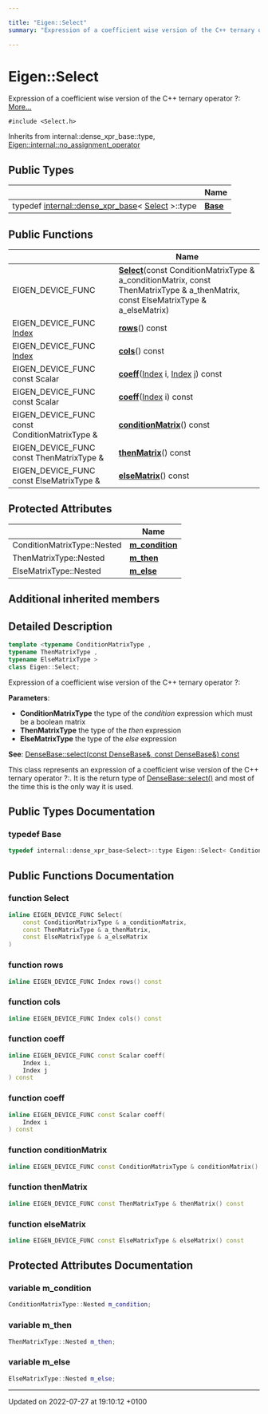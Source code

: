```yaml
---

title: "Eigen::Select"
summary: "Expression of a coefficient wise version of the C++ ternary operator ?: "

---
```


# Eigen::Select



Expression of a coefficient wise version of the C++ ternary operator ?:  [More...](#detailed-description)


`#include <Select.h>`

Inherits from internal::dense_xpr_base::type, [Eigen::internal::no_assignment_operator](http://example.org/classes/classeigen_1_1internal_1_1no__assignment__operator/)

## Public Types

|                | Name           |
| -------------- | -------------- |
| typedef <a href="http://example.org/classes/structeigen_1_1internal_1_1dense__xpr__base/">internal::dense_xpr_base</a>< <a href="http://example.org/classes/classeigen_1_1select/">Select</a> >::type | **[Base](http://example.org/classes/classeigen_1_1select/#typedef-base)**  |

## Public Functions

|                | Name           |
| -------------- | -------------- |
| EIGEN_DEVICE_FUNC | **[Select](http://example.org/classes/classeigen_1_1select/#function-select)**(const ConditionMatrixType & a_conditionMatrix, const ThenMatrixType & a_thenMatrix, const ElseMatrixType & a_elseMatrix) |
| EIGEN_DEVICE_FUNC <a href="http://example.org/namespaces/namespaceeigen/#typedef-index">Index</a> | **[rows](http://example.org/classes/classeigen_1_1select/#function-rows)**() const |
| EIGEN_DEVICE_FUNC <a href="http://example.org/namespaces/namespaceeigen/#typedef-index">Index</a> | **[cols](http://example.org/classes/classeigen_1_1select/#function-cols)**() const |
| EIGEN_DEVICE_FUNC const Scalar | **[coeff](http://example.org/classes/classeigen_1_1select/#function-coeff)**(<a href="http://example.org/namespaces/namespaceeigen/#typedef-index">Index</a> i, <a href="http://example.org/namespaces/namespaceeigen/#typedef-index">Index</a> j) const |
| EIGEN_DEVICE_FUNC const Scalar | **[coeff](http://example.org/classes/classeigen_1_1select/#function-coeff)**(<a href="http://example.org/namespaces/namespaceeigen/#typedef-index">Index</a> i) const |
| EIGEN_DEVICE_FUNC const ConditionMatrixType & | **[conditionMatrix](http://example.org/classes/classeigen_1_1select/#function-conditionmatrix)**() const |
| EIGEN_DEVICE_FUNC const ThenMatrixType & | **[thenMatrix](http://example.org/classes/classeigen_1_1select/#function-thenmatrix)**() const |
| EIGEN_DEVICE_FUNC const ElseMatrixType & | **[elseMatrix](http://example.org/classes/classeigen_1_1select/#function-elsematrix)**() const |

## Protected Attributes

|                | Name           |
| -------------- | -------------- |
| ConditionMatrixType::Nested | **[m_condition](http://example.org/classes/classeigen_1_1select/#variable-m-condition)**  |
| ThenMatrixType::Nested | **[m_then](http://example.org/classes/classeigen_1_1select/#variable-m-then)**  |
| ElseMatrixType::Nested | **[m_else](http://example.org/classes/classeigen_1_1select/#variable-m-else)**  |

## Additional inherited members


## Detailed Description

```cpp
template <typename ConditionMatrixType ,
typename ThenMatrixType ,
typename ElseMatrixType >
class Eigen::Select;
```

Expression of a coefficient wise version of the C++ ternary operator ?: 

**Parameters**: 

  * **ConditionMatrixType** the type of the _condition_ expression which must be a boolean matrix 
  * **ThenMatrixType** the type of the _then_ expression 
  * **ElseMatrixType** the type of the _else_ expression


**See**: <a href="http://example.org/classes/classeigen_1_1densebase/#function-select">DenseBase::select(const DenseBase<ThenDerived>&, const DenseBase<ElseDerived>&) const</a>


This class represents an expression of a coefficient wise version of the C++ ternary operator ?:. It is the return type of <a href="http://example.org/classes/classeigen_1_1densebase/#function-select">DenseBase::select()</a> and most of the time this is the only way it is used.

## Public Types Documentation

### typedef Base

```cpp
typedef internal::dense_xpr_base<Select>::type Eigen::Select< ConditionMatrixType, ThenMatrixType, ElseMatrixType >::Base;
```


## Public Functions Documentation

### function Select

```cpp
inline EIGEN_DEVICE_FUNC Select(
    const ConditionMatrixType & a_conditionMatrix,
    const ThenMatrixType & a_thenMatrix,
    const ElseMatrixType & a_elseMatrix
)
```


### function rows

```cpp
inline EIGEN_DEVICE_FUNC Index rows() const
```


### function cols

```cpp
inline EIGEN_DEVICE_FUNC Index cols() const
```


### function coeff

```cpp
inline EIGEN_DEVICE_FUNC const Scalar coeff(
    Index i,
    Index j
) const
```


### function coeff

```cpp
inline EIGEN_DEVICE_FUNC const Scalar coeff(
    Index i
) const
```


### function conditionMatrix

```cpp
inline EIGEN_DEVICE_FUNC const ConditionMatrixType & conditionMatrix() const
```


### function thenMatrix

```cpp
inline EIGEN_DEVICE_FUNC const ThenMatrixType & thenMatrix() const
```


### function elseMatrix

```cpp
inline EIGEN_DEVICE_FUNC const ElseMatrixType & elseMatrix() const
```


## Protected Attributes Documentation

### variable m_condition

```cpp
ConditionMatrixType::Nested m_condition;
```


### variable m_then

```cpp
ThenMatrixType::Nested m_then;
```


### variable m_else

```cpp
ElseMatrixType::Nested m_else;
```


-------------------------------

Updated on 2022-07-27 at 19:10:12 +0100